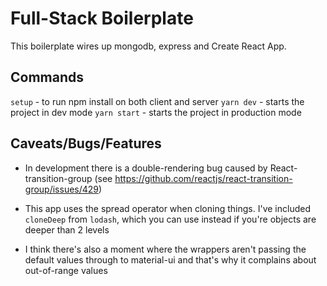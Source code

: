 # Full-Stack Boilerplate

This boilerplate wires up mongodb, express and Create React App.

## Commands

`setup` - to run npm install on both client and server
`yarn dev` - starts the project in dev mode
`yarn start` - starts the project in production mode

## Caveats/Bugs/Features

- In development there is a double-rendering bug caused by React-transition-group (see <https://github.com/reactjs/react-transition-group/issues/429>)

- This app uses the spread operator when cloning things. I've included `cloneDeep` from `lodash`, which you can use instead if you're objects are deeper than 2 levels

- I think there's also a moment where the wrappers aren't passing the default values through to material-ui and that's why it complains about out-of-range values
